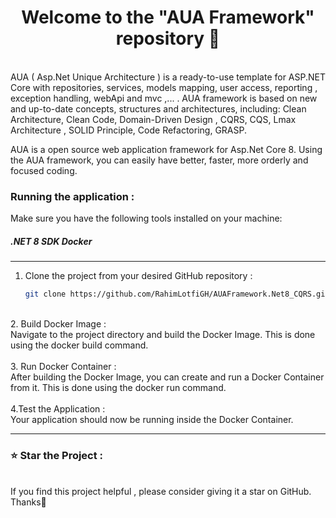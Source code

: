 <html>
<h1 align="center" > Welcome to the "AUA Framework" repository 👋
</h1>
  <br>
  <div>
    AUA ( Asp.Net Unique Architecture ) is a ready-to-use template for ASP.NET Core with repositories, services, models mapping, user access, reporting , exception handling, webApi and mvc ,... . AUA framework is based on new and up-to-date concepts, structures and architectures, including: Clean Architecture, Clean Code, Domain-Driven Design , CQRS, CQS, Lmax Architecture , SOLID Principle, Code Refactoring, GRASP. 

AUA is a open source web application framework for Asp.Net Core 8. Using the AUA framework, you can easily have better, faster, more orderly and focused coding.
  </div>

###  Running the application : 
Make sure you have the following tools installed on your machine:
<br>
<h5>.NET 8 SDK  Docker </h5>
<hr>

1) Clone the project from your desired GitHub repository :

   ```bash
   git clone https://github.com/RahimLotfiGH/AUAFramework.Net8_CQRS.git
<br>
2. Build Docker Image :
<br>
Navigate to the project directory and build the Docker Image. This is done using the docker build command.
 <br>
 <br>
3. Run Docker Container :
<br>
After building the Docker Image, you can create and run a Docker Container from it. This is done using the docker run command.
<br>
<br>
4.Test the Application : 
<br>
Your application should now be running inside the Docker Container.
<br>
<hr>
<h3>⭐ Star the Project :</h3> 
 <br>
If you find this project helpful , please consider giving it a star on GitHub. Thanks🙏

</html>

